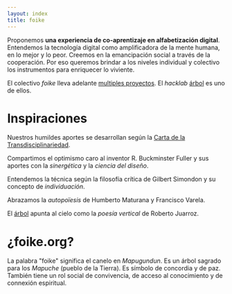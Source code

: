 ```yaml
---
layout: index
title: foike
---
```


Proponemos **una experiencia de co-aprentizaje en alfabetización
digital**. Entendemos la tecnología digital como amplificadora de la
mente humana, en lo mejor y lo peor. Creemos en la emancipación social
a través de la cooperación. Por eso queremos brindar a los niveles
individual y colectivo los instrumentos para enriquecer lo viviente.

El colectivo *foike* lleva adelante [multiples proyectos](/-/).
El *hacklab* [árbol](hacklab) es uno de ellos.


# Inspiraciones

Nuestros humildes aportes se desarrollan según la [Carta de la
Transdisciplinariedad](http://ciret-transdisciplinarity.org/chart.php#es).

Compartimos el optimismo caro al inventor R. Buckminster Fuller y sus
aportes con la *sinergética* y la *ciencia del diseño*.

Entendemos la técnica según la filosofía crítica de Gilbert Simondon y
su concepto de *individuación*.

Abrazamos la *autopoïesis* de Humberto Maturana y Francisco Varela.

El [árbol](hacklab) apunta al cielo como la *poesía vertical* de Roberto Juarroz.

# ¿foike.org?

La palabra "foike" significa el canelo en *Mapugundun*. Es un árbol
sagrado para los *Mapuche* (pueblo de la Tierra). Es símbolo de
concordia y de paz. También tiene un rol social de convivencia, de
acceso al conocimiento y de connexión espiritual.
